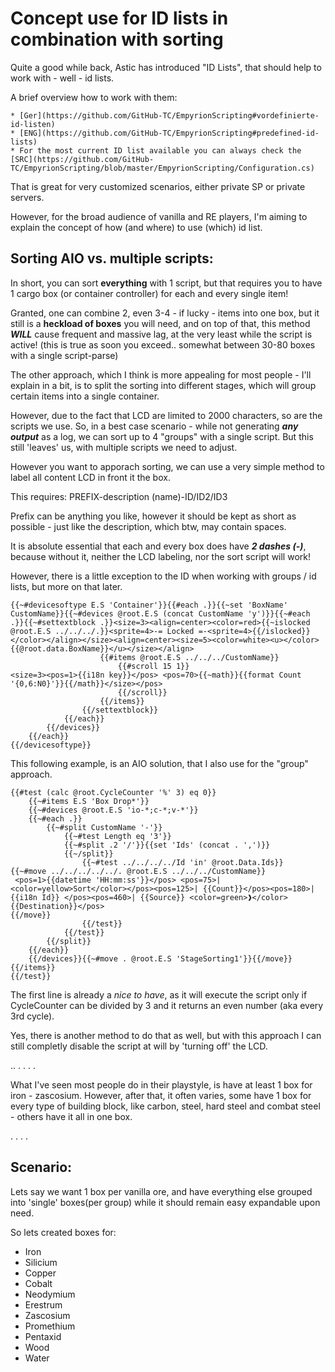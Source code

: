 Concept use for ID lists in combination with sorting
====================================================

Quite a good while back, Astic has introduced "ID Lists", that should help to work with - well - id lists.

A brief overview how to work with them:
    
	* [Ger](https://github.com/GitHub-TC/EmpyrionScripting#vordefinierte-id-listen)
    * [ENG](https://github.com/GitHub-TC/EmpyrionScripting#predefined-id-lists)
	* For the most current ID list available you can always check the [SRC](https://github.com/GitHub-TC/EmpyrionScripting/blob/master/EmpyrionScripting/Configuration.cs)


That is great for very customized scenarios, either private SP or private servers.

However, for the broad audience of vanilla and RE players, I'm aiming to explain the concept of how (and where) to use (which) id list.



Sorting AIO vs. multiple scripts:
---------------------------------

In short, you can sort **everything** with 1 script, but that requires you to have 1 cargo box (or container controller) for each and every single item!

Granted, one can combine 2, even 3-4 - if lucky - items into one box, but it still is a **heckload of boxes** you will need, and on top of that, this method ***WILL*** cause frequent and massive lag, at the very least while the script is active! (this is true as soon you exceed.. somewhat between 30-80 boxes with a single script-parse)


The other approach, which I think is more appealing for most people - I'll explain in a bit, is to split the sorting into different stages, which will group certain items into a single container.

However, due to the fact that LCD are limited to 2000 characters, so are the scripts we use. So, in a best case scenario - while not generating ***any output*** as a log, we can sort up to 4 "groups" with a single script. But this still 'leaves' us, with multiple scripts we need to adjust.


However you want to apporach sorting, we can use a very simple method to label all content LCD in front it the box.

This requires: PREFIX-description (name)-ID/ID2/ID3

Prefix can be anything you like, however it should be kept as short as possible - just like the description, which btw, may contain spaces.

It is absolute essential that each and every box does have ***2 dashes (-)***, because without it, neither the LCD labeling, nor the sort script will work!

However, there is a little exception to the ID when working with groups / id lists, but more on that later.


	{{~#devicesoftype E.S 'Container'}}{{#each .}}{{~set 'BoxName' CustomName}}{{~#devices @root.E.S (concat CustomName 'y')}}{{~#each .}}{{~#settextblock .}}<size=3><align=center><color=red>{{~islocked @root.E.S ../../../.}}<sprite=4>-= Locked =-<sprite=4>{{/islocked}}</color></align></size><align=center><size=5><color=white><u></color>{{@root.data.BoxName}}</u></size></align>
						{{#items @root.E.S ../../../CustomName}}
							{{#scroll 15 1}}
	<size=3><pos=1>{{i18n key}}</pos> <pos=70>{{~math}}{{format Count '{0,6:N0}'}}{{/math}}</size></pos>
							{{/scroll}}
						{{/items}}
					{{/settextblock}}
				{{/each}}
			{{/devices}}
		{{/each}} 
	{{/devicesoftype}}



This following example, is an AIO solution, that I also use for the "group" approach.

	{{#test (calc @root.CycleCounter '%' 3) eq 0}}
		{{~#items E.S 'Box Drop*'}}
		{{~#devices @root.E.S 'io-*;c-*;v-*'}}
		{{~#each .}}
			{{~#split CustomName '-'}}
				{{~#test Length eq '3'}}
				{{~#split .2 '/'}}{{set 'Ids' (concat . ',')}}
				{{~/split}}
					{{~#test ../../../../Id 'in' @root.Data.Ids}}
	{{~#move ../../../../../. @root.E.S ../../../CustomName}}
	 <pos=1>{{datetime 'HH:mm:ss'}}</pos> <pos=75>| <color=yellow>Sort</color></pos><pos=125>| {{Count}}</pos><pos=180>| {{i18n Id}} </pos><pos=460>| {{Source}} <color=green>❱</color> {{Destination}}</pos>
	{{/move}}
					{{/test}}
				{{/test}}
			{{/split}}
		{{/each}}
		{{/devices}}{{~#move . @root.E.S 'StageSorting1'}}{{/move}}{{/items}}
	{{/test}}

The first line is already a *nice to have*, as it will execute the script only if CycleCounter can be divided by 3 and it returns an even number (aka every 3rd cycle).

Yes, there is another method to do that as well, but with this approach I can still completly disable the script at will by 'turning off' the LCD.

..
.
.
.
.


What I've seen most people do in their playstyle, is have at least 1 box for iron - zascosium.
However, after that, it often varies, some have 1 box for every type of building block, like carbon, steel, hard steel and combat steel - others have it all in one box.

.
.
.
.

Scenario:
---------

Lets say we want 1 box per vanilla ore, and have everything else grouped into 'single' boxes(per group) while it should remain easy expandable upon need.

So lets created boxes for:
* Iron
* Silicium
* Copper
* Cobalt
* Neodymium
* Erestrum
* Zascosium
* Promethium
* Pentaxid
* Wood
* Water

